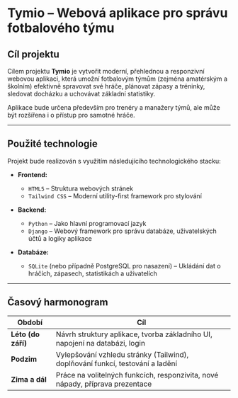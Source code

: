 # Tymio – Webová aplikace pro správu fotbalového týmu

## Cíl projektu

Cílem projektu **Tymio** je vytvořit moderní, přehlednou a responzivní webovou aplikaci, která umožní fotbalovým týmům (zejména amatérským a školním) efektivně spravovat své hráče, plánovat zápasy a tréninky, sledovat docházku a uchovávat základní statistiky.

Aplikace bude určena především pro trenéry a manažery týmů, ale může být rozšířena i o přístup pro samotné hráče.

---

## Použité technologie

Projekt bude realizován s využitím následujícího technologického stacku:

- **Frontend:**
  - `HTML5` – Struktura webových stránek
  - `Tailwind CSS` – Moderní utility-first framework pro stylování

- **Backend:**
  - `Python` – Jako hlavní programovací jazyk
  - `Django` – Webový framework pro správu databáze, uživatelských účtů a logiky aplikace

- **Databáze:**
  - `SQLite` (nebo případně PostgreSQL pro nasazení) – Ukládání dat o hráčích, zápasech, statistikách a uživatelích

---

## Časový harmonogram

| Období              | Cíl                                                           |
|---------------------|---------------------------------------------------------------------------------|
| **Léto (do září)**  | Návrh struktury aplikace, tvorba základního UI, napojení na databázi, login     |
| **Podzim**          | Vylepšování vzhledu stránky (Tailwind), doplňování funkcí, testování a ladění  |
| **Zima a dál**      | Práce na volitelných funkcích, responzivita, nové nápady, příprava prezentace  |
